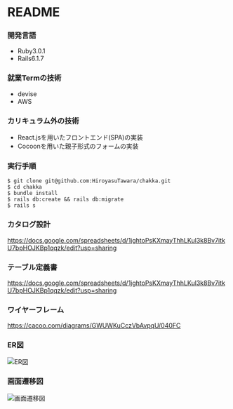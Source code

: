 # README

### 開発言語  
- Ruby3.0.1  
- Rails6.1.7  
  
### 就業Termの技術  
 - devise
 - AWS  
 
### カリキュラム外の技術 
 - React.jsを用いたフロントエンド(SPA)の実装  
 - Cocoonを用いた親子形式のフォームの実装  
 
### 実行手順  
 ```
 $ git clone git@github.com:HiroyasuTawara/chakka.git  
 $ cd chakka  
 $ bundle install  
 $ rails db:create && rails db:migrate  
 $ rails s  
 ```
### カタログ設計  
https://docs.google.com/spreadsheets/d/1jghtoPsKXmayThhLKul3k8Bv7itkU7bpHOJKBp1qqzk/edit?usp=sharing  

### テーブル定義書  
https://docs.google.com/spreadsheets/d/1jghtoPsKXmayThhLKul3k8Bv7itkU7bpHOJKBp1qqzk/edit?usp=sharing  

### ワイヤーフレーム  
https://cacoo.com/diagrams/GWUWKuCczVbAvpqU/040FC  

### ER図
![ER図](https://user-images.githubusercontent.com/45650777/204689357-4b57b5b9-fa3e-47a4-a109-2135f3f7073a.png)  

### 画面遷移図  
![画面遷移図](https://user-images.githubusercontent.com/45650777/204689476-24808c52-b0aa-4ff6-9fd0-191c9832b0f2.png)